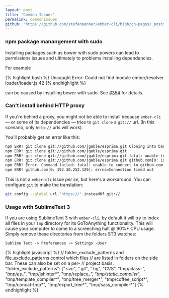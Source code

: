 ```yaml
---
layout: post
title: "Common Issues"
permalink: commonissues
github: "https://github.com/stefanpenner/ember-cli/blob/gh-pages/_posts/2013-04-03-common-issues.md"
---
```


### npm package manangement with sudo

Installing packages such as bower with sudo powers can lead to permissions
issues and ultimately to problems installing dependencies.

For example

{% highlight bash %}
Uncaught Error: Could not find module ember/resolver loader/loader.js:42
{% endhighlight %}

can be caused by installing bower with sudo. See [#354](https://github.com/stefanpenner/ember-cli/issues/354) for details.

### Can't install behind HTTP proxy

If you're behind a proxy, you might not be able to install because `ember-cli` &mdash; or some of its dependencies &mdash; tries to `git clone` a `git://` url. (In this scenario, only `http://` urls will work).

You'll probably get an error like this:

```bash
npm ERR! git clone git://github.com/jgable/esprima.git Cloning into bare repository '/home/<username>/.npm/_git-remotes/git-github-com-jgable-esprima-git-d221af32'...
npm ERR! git clone git://github.com/jgable/esprima.git 
npm ERR! git clone git://github.com/jgable/esprima.git fatal: unable to connect to github.com:
npm ERR! git clone git://github.com/jgable/esprima.git github.com[0: 192.30.252.129]: errno=Connection timed out
npm ERR! Error: Command failed: fatal: unable to connect to github.com:
npm ERR! github.com[0: 192.30.252.129]: errno=Connection timed out
```

This is not a `ember-cli` issue _per se_, but here's a workaround. You can configure `git` to make the translation:

```bash
git config --global url."https://".insteadOf git://
```

### Usage with SublimeText 3

If you are using SublimeText 3 with `ember-cli`, by default it will try to index all files in your `tmp` directory for its GoToAnything functionality.  This will cause your computer to come to a screeching halt @ 90%+ CPU usage.  Simply remove these directories from the folders ST3 watches:

`Sublime Text -> Preferences -> Settings -User`

{% highlight javascript %}
// folder_exclude_patterns and file_exclude_patterns control which files
// are listed in folders on the side bar. These can also be set on a per-
// project basis.
"folder_exclude_patterns": [".svn", ".git", ".hg", "CVS", "tmp/class-*", "tmp/es_*", "tmp/jshinter*", "tmp/replace_*", "tmp/static_compiler*", "tmp/template_compiler*", "tmp/tree_merger*", "tmp/coffee_script*", "tmp/concat-tmp*", "tmp/export_tree*", "tmp/sass_compiler*"]
{% endhighlight %}
